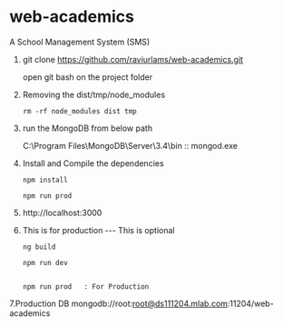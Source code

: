 # web-academics
A School Management System (SMS)

1. git clone https://github.com/raviurlams/web-academics.git
   
   open git bash on the project folder

2.  Removing the dist/tmp/node_modules

    ```
    rm -rf node_modules dist tmp
    ```

3. run the MongoDB from below path

   C:\Program Files\MongoDB\Server\3.4\bin  :: mongod.exe


4. Install and Compile the dependencies
    
    ```   
    npm install

    npm run prod 
    
    ```

5. http://localhost:3000


6. This is for production  --- This is optional
    ``` 
    ng build

    npm run dev 


    npm run prod   : For Production 

    ```   

7.Production DB
mongodb://root:root@ds111204.mlab.com:11204/web-academics